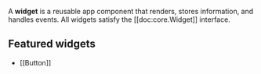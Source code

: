 A **widget** is a reusable app component that renders, stores information, and handles events. All widgets satisfy the [[doc:core.Widget]] interface.

## Featured widgets

* [[Button]]

